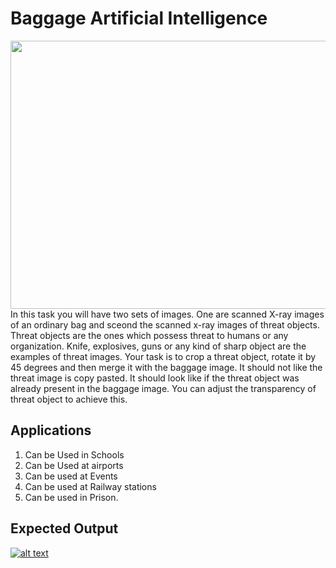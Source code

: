 # Baggage Artificial Intelligence
<img align = "center" width = "600"  height = "429" src = "https://github.com/varun7860/Artificial-Intelligence/blob/main/Image%20Processing/Baggage%20AI/Assets/Baggage.gif">
In this task you will have two sets of images. One are scanned X-ray images of an ordinary bag and sceond the scanned x-ray
images of threat objects. Threat objects are the ones which possess threat to humans or any organization. Knife, explosives, guns or
any kind of sharp object are the examples of threat images. Your task is to crop a threat object, rotate it by 45 degrees and then 
merge it with the baggage image. It should not like the threat image is copy pasted. It should look like if the threat object was 
already present in the baggage image. You can adjust the transparency of threat object to achieve this.

## Applications 
1. Can be Used in Schools
2. Can be Used at airports
3. Can be used at Events
4. Can be used at Railway stations
5. Can be used in Prison.

## Expected Output
[![alt text][1]][2]

[1]: https://github.com/varun7860/Artificial-Intelligence/blob/main/Image%20Processing/Dino%20T-Rex%20Game%20Using%20Gesture%20Recognition/Assets/Output.png
[2]: https://youtu.be/Jr3z_QA5mb0
